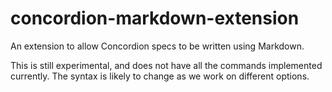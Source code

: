 # concordion-markdown-extension

An extension to allow Concordion specs to be written using Markdown.

This is still experimental, and does not have all the commands implemented currently. The syntax is likely to change as we work on different options.
